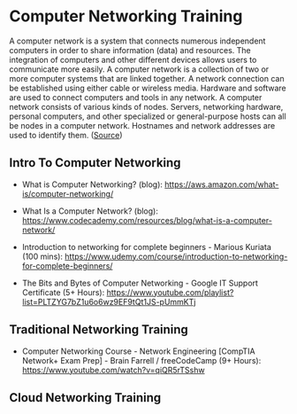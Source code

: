 # Computer Networking Training

A computer network is a system that connects numerous independent computers in order to share information (data) and resources. The integration of computers and other different devices allows users to communicate more easily.
A computer network is a collection of two or more computer systems that are linked together. A network connection can be established using either cable or wireless media. Hardware and software are used to connect computers and tools in any network.
A computer network consists of various kinds of nodes. Servers, networking hardware, personal computers, and other specialized or general-purpose hosts can all be nodes in a computer network. Hostnames and network addresses are used to identify them. ([Source](https://www.geeksforgeeks.org/what-is-computer-networking/))

## Intro To Computer Networking

- What is Computer Networking? (blog): https://aws.amazon.com/what-is/computer-networking/

- What Is a Computer Network? (blog): https://www.codecademy.com/resources/blog/what-is-a-computer-network/

- Introduction to networking for complete beginners -  Marious Kuriata (100 mins): https://www.udemy.com/course/introduction-to-networking-for-complete-beginners/

- The Bits and Bytes of Computer Networking - Google IT Support Certificate (5+ Hours): https://www.youtube.com/playlist?list=PLTZYG7bZ1u6o6wz9EF9tQt1JS-pUmmKTj

## Traditional Networking Training

- Computer Networking Course - Network Engineering [CompTIA Network+ Exam Prep] - Brain Farrell / freeCodeCamp (9+ Hours): https://www.youtube.com/watch?v=qiQR5rTSshw

## Cloud Networking Training